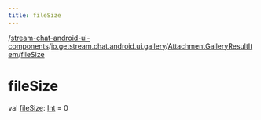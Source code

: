 ```yaml
---
title: fileSize
---
```

/[stream-chat-android-ui-components](../../index.md)/[io.getstream.chat.android.ui.gallery](../index.md)/[AttachmentGalleryResultItem](index.md)/[fileSize](fileSize.md)  
  
  
  
# fileSize  
val [fileSize](fileSize.md): [Int](https://kotlinlang.org/api/latest/jvm/stdlib/kotlin/-int/index.html) = 0
